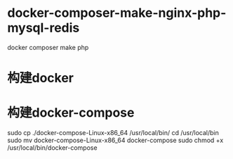 # docker-composer-make-nginx-php-mysql-redis
docker composer make php

# 构建docker

# 构建docker-compose

sudo cp ./docker-compose-Linux-x86_64 /usr/local/bin/
cd /usr/local/bin
sudo mv docker-compose-Linux-x86_64 docker-compose
sudo chmod +x /usr/local/bin/docker-compose